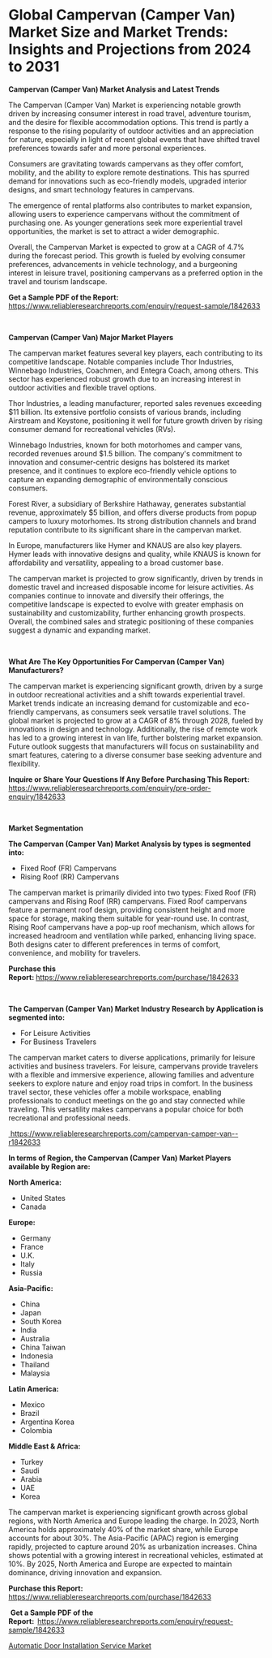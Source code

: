 <p><h1>Global Campervan (Camper Van) Market Size and Market Trends: Insights and Projections from 2024 to 2031</h1></p><p><strong>Campervan (Camper Van) Market Analysis and Latest Trends</strong></p>
<p><p>The Campervan (Camper Van) Market is experiencing notable growth driven by increasing consumer interest in road travel, adventure tourism, and the desire for flexible accommodation options. This trend is partly a response to the rising popularity of outdoor activities and an appreciation for nature, especially in light of recent global events that have shifted travel preferences towards safer and more personal experiences. </p><p>Consumers are gravitating towards campervans as they offer comfort, mobility, and the ability to explore remote destinations. This has spurred demand for innovations such as eco-friendly models, upgraded interior designs, and smart technology features in campervans. </p><p>The emergence of rental platforms also contributes to market expansion, allowing users to experience campervans without the commitment of purchasing one. As younger generations seek more experiential travel opportunities, the market is set to attract a wider demographic. </p><p>Overall, the Campervan Market is expected to grow at a CAGR of 4.7% during the forecast period. This growth is fueled by evolving consumer preferences, advancements in vehicle technology, and a burgeoning interest in leisure travel, positioning campervans as a preferred option in the travel and tourism landscape.</p></p>
<p><strong>Get a Sample PDF of the Report:&nbsp;</strong> <a href="https://www.reliableresearchreports.com/enquiry/request-sample/1842633?utm_campaign=2002&utm_medium=2&utm_source=Github&utm_content=ia&utm_term=01012025&utm_id=campervan-camper-van">https://www.reliableresearchreports.com/enquiry/request-sample/1842633</a></p>
<p>&nbsp;</p>
<p><strong>Campervan (Camper Van) Major Market Players</strong></p>
<p><p>The campervan market features several key players, each contributing to its competitive landscape. Notable companies include Thor Industries, Winnebago Industries, Coachmen, and Entegra Coach, among others. This sector has experienced robust growth due to an increasing interest in outdoor activities and flexible travel options. </p><p>Thor Industries, a leading manufacturer, reported sales revenues exceeding $11 billion. Its extensive portfolio consists of various brands, including Airstream and Keystone, positioning it well for future growth driven by rising consumer demand for recreational vehicles (RVs). </p><p>Winnebago Industries, known for both motorhomes and camper vans, recorded revenues around $1.5 billion. The company's commitment to innovation and consumer-centric designs has bolstered its market presence, and it continues to explore eco-friendly vehicle options to capture an expanding demographic of environmentally conscious consumers.</p><p>Forest River, a subsidiary of Berkshire Hathaway, generates substantial revenue, approximately $5 billion, and offers diverse products from popup campers to luxury motorhomes. Its strong distribution channels and brand reputation contribute to its significant share in the campervan market.</p><p>In Europe, manufacturers like Hymer and KNAUS are also key players. Hymer leads with innovative designs and quality, while KNAUS is known for affordability and versatility, appealing to a broad customer base.</p><p>The campervan market is projected to grow significantly, driven by trends in domestic travel and increased disposable income for leisure activities. As companies continue to innovate and diversify their offerings, the competitive landscape is expected to evolve with greater emphasis on sustainability and customizability, further enhancing growth prospects. Overall, the combined sales and strategic positioning of these companies suggest a dynamic and expanding market.</p></p>
<p>&nbsp;</p>
<p><strong>What Are The Key Opportunities For Campervan (Camper Van) Manufacturers?</strong></p>
<p><p>The campervan market is experiencing significant growth, driven by a surge in outdoor recreational activities and a shift towards experiential travel. Market trends indicate an increasing demand for customizable and eco-friendly campervans, as consumers seek versatile travel solutions. The global market is projected to grow at a CAGR of 8% through 2028, fueled by innovations in design and technology. Additionally, the rise of remote work has led to a growing interest in van life, further bolstering market expansion. Future outlook suggests that manufacturers will focus on sustainability and smart features, catering to a diverse consumer base seeking adventure and flexibility.</p></p>
<p><strong>Inquire or Share Your Questions If Any Before Purchasing This Report:</strong> <a href="https://www.reliableresearchreports.com/enquiry/pre-order-enquiry/1842633?utm_campaign=2002&utm_medium=2&utm_source=Github&utm_content=ia&utm_term=01012025&utm_id=campervan-camper-van">https://www.reliableresearchreports.com/enquiry/pre-order-enquiry/1842633</a></p>
<p>&nbsp;</p>
<p><strong>Market Segmentation</strong></p>
<p><strong>The Campervan (Camper Van) Market Analysis by types is segmented into:</strong></p>
<p><ul><li>Fixed Roof (FR) Campervans</li><li>Rising Roof (RR) Campervans</li></ul></p>
<p><p>The campervan market is primarily divided into two types: Fixed Roof (FR) campervans and Rising Roof (RR) campervans. Fixed Roof campervans feature a permanent roof design, providing consistent height and more space for storage, making them suitable for year-round use. In contrast, Rising Roof campervans have a pop-up roof mechanism, which allows for increased headroom and ventilation while parked, enhancing living space. Both designs cater to different preferences in terms of comfort, convenience, and mobility for travelers.</p></p>
<p><strong>Purchase this Report:&nbsp;</strong><a href="https://www.reliableresearchreports.com/purchase/1842633?utm_campaign=2002&utm_medium=2&utm_source=Github&utm_content=ia&utm_term=01012025&utm_id=campervan-camper-van">https://www.reliableresearchreports.com/purchase/1842633</a></p>
<p>&nbsp;</p>
<p><strong>The Campervan (Camper Van) Market Industry Research by Application is segmented into:</strong></p>
<p><ul><li>For Leisure Activities</li><li>For Business Travelers</li></ul></p>
<p><p>The campervan market caters to diverse applications, primarily for leisure activities and business travelers. For leisure, campervans provide travelers with a flexible and immersive experience, allowing families and adventure seekers to explore nature and enjoy road trips in comfort. In the business travel sector, these vehicles offer a mobile workspace, enabling professionals to conduct meetings on the go and stay connected while traveling. This versatility makes campervans a popular choice for both recreational and professional needs.</p></p>
<p><a href="https://www.reliableresearchreports.com/campervan-camper-van--r1842633?utm_campaign=2002&utm_medium=2&utm_source=Github&utm_content=ia&utm_term=01012025&utm_id=campervan-camper-van">&nbsp;https://www.reliableresearchreports.com/campervan-camper-van--r1842633</a></p>
<p><strong>In terms of Region, the Campervan (Camper Van) Market Players available by Region are:</strong></p>
<p>
    <p> <strong> North America: </strong>
        <ul>
            <li>United States</li>
            <li>Canada</li>
        </ul>
        </p> 
    <p> <strong> Europe: </strong>
        <ul>
            <li>Germany</li>
            <li>France</li>
            <li>U.K.</li>
            <li>Italy</li>
            <li>Russia</li>
        </ul>
        </p> 
    <p> <strong> Asia-Pacific: </strong>
        <ul>
            <li>China</li>
            <li>Japan</li>
            <li>South Korea</li>
            <li>India</li>
            <li>Australia</li>
            <li>China Taiwan</li>
            <li>Indonesia</li>
            <li>Thailand</li>
            <li>Malaysia</li>
        </ul>
        </p> 
    <p> <strong> Latin America: </strong>
        <ul>
            <li>Mexico</li>
            <li>Brazil</li>
            <li>Argentina Korea</li>
            <li>Colombia</li>
        </ul>
        </p> 
    <p> <strong> Middle East & Africa: </strong>
        <ul>
            <li>Turkey</li>
            <li>Saudi</li>
            <li>Arabia</li>
            <li>UAE</li>
            <li>Korea</li>
        </ul>
    </p>
    </p>
<p><p>The campervan market is experiencing significant growth across global regions, with North America and Europe leading the charge. In 2023, North America holds approximately 40% of the market share, while Europe accounts for about 30%. The Asia-Pacific (APAC) region is emerging rapidly, projected to capture around 20% as urbanization increases. China shows potential with a growing interest in recreational vehicles, estimated at 10%. By 2025, North America and Europe are expected to maintain dominance, driving innovation and expansion.</p></p>
<p><strong>Purchase this Report: </strong><a href="https://www.reliableresearchreports.com/purchase/1842633?utm_campaign=2002&utm_medium=2&utm_source=Github&utm_content=ia&utm_term=01012025&utm_id=campervan-camper-van">https://www.reliableresearchreports.com/purchase/1842633</a></p>
<p>&nbsp;<strong>Get a Sample PDF of the Report:&nbsp;&nbsp;</strong><a href="https://www.reliableresearchreports.com/enquiry/request-sample/1842633?utm_campaign=2002&utm_medium=2&utm_source=Github&utm_content=ia&utm_term=01012025&utm_id=campervan-camper-van">https://www.reliableresearchreports.com/enquiry/request-sample/1842633</a></p>
<p><strong></strong></p>
<p><p><a href="https://github.com/nathandecarvalho/Market-Research-Report-List-5/blob/main/automatic-door-installation-service-market.md?utm_campaign=2002&utm_medium=2&utm_source=Github&utm_content=ia&utm_term=01012025&utm_id=campervan-camper-van">Automatic Door Installation Service Market</a></p></p>